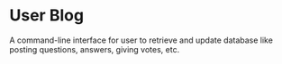 # User Blog
A command-line interface for user to retrieve and update database like posting questions, answers, giving votes, etc.
